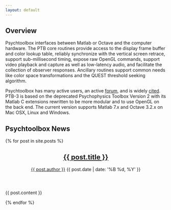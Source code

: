 ```yaml
---
layout: default
---
```


Overview
--------

Psychtoolbox interfaces between Matlab or Octave and the computer hardware. The PTB core routines provide access to the
display frame buffer and color lookup table, reliably synchronize with the vertical screen retrace, support sub-millisecond
timing, expose raw OpenGL commands, support video playback and capture as well as low-latency audio, and facilitate the collection of observer responses. Ancillary routines support common needs like color space
transformations and the QUEST threshold seeking algorithm.

Psychtoolbox has many active users, an active [forum](forum), and is widely [cited](citations). PTB-3 is based on the
deprecated Psychophysics Toolbox Version 2 with its Matlab C extensions rewritten to be more modular and to use OpenGL
on the back end. The current version supports Matlab 7.x and Octave 3.2.x on Mac OSX, Linux and Windows.

Psychtoolbox News
-----------------

{% for post in site.posts %}
<article class="post">
    <header>
      <h1><a href="{{ post.url }}">{{ post.title }}</a></h1>
      <p>
        <a href="http://github.com/{{ post.author }}" class="author">{{ post.author }}</a>
        <time datetime="{{ post.date | date_to_xmlschema }}">{{ post.date | date: '%B %d, %Y' }}</time>
      </p>
    </header>

{{ post.content }}

</article>
{% endfor %}

